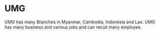 # UMG
UMG has many Branches in Myanmar, Cambodia, Indonesia and Lao.
UMG has many business and various jobs and can recuit many employee.
